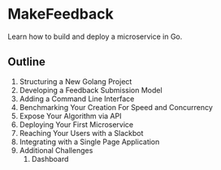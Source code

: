 # MakeFeedback

Learn how to build and deploy a microservice in Go.

## Outline

1. Structuring a New Golang Project
1. Developing a Feedback Submission Model
1. Adding a Command Line Interface
1. Benchmarking Your Creation For Speed and Concurrency
1. Expose Your Algorithm via API
1. Deploying Your First Microservice
1. Reaching Your Users with a Slackbot
1. Integrating with a Single Page Application
1. Additional Challenges
    1. Dashboard
  
